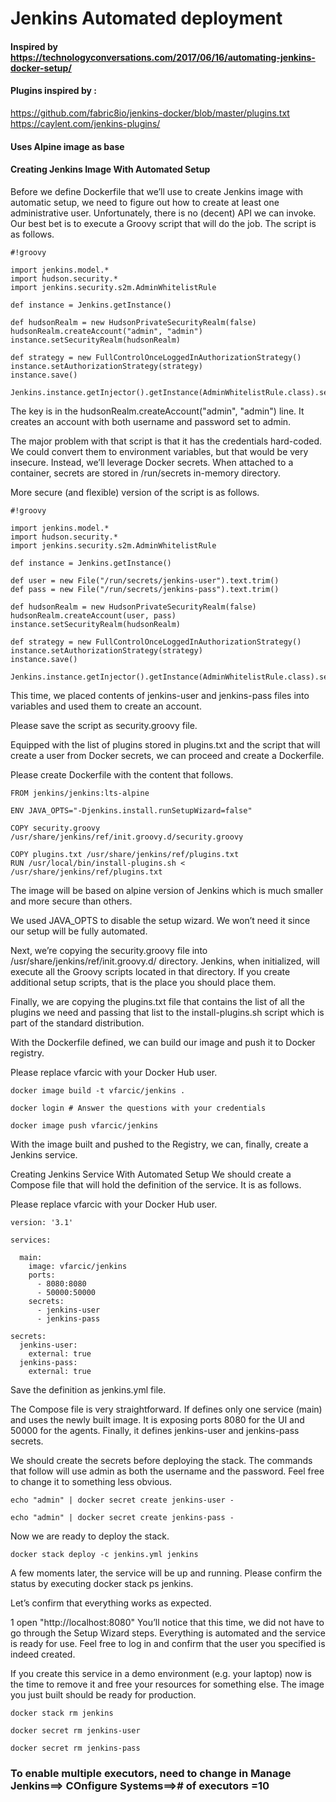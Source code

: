 # Jenkins Automated deployment


#### Inspired by https://technologyconversations.com/2017/06/16/automating-jenkins-docker-setup/
#### Plugins inspired by :
https://github.com/fabric8io/jenkins-docker/blob/master/plugins.txt
https://caylent.com/jenkins-plugins/

#### Uses Alpine image as base

#### Creating Jenkins Image With Automated Setup
Before we define Dockerfile that we’ll use to create Jenkins image with automatic setup, we need to figure out how to create at least one administrative user. Unfortunately, there is no (decent) API we can invoke. Our best bet is to execute a Groovy script that will do the job. The script is as follows.

```
#!groovy
 
import jenkins.model.*
import hudson.security.*
import jenkins.security.s2m.AdminWhitelistRule
 
def instance = Jenkins.getInstance()
 
def hudsonRealm = new HudsonPrivateSecurityRealm(false)
hudsonRealm.createAccount("admin", "admin")
instance.setSecurityRealm(hudsonRealm)
 
def strategy = new FullControlOnceLoggedInAuthorizationStrategy()
instance.setAuthorizationStrategy(strategy)
instance.save()
 
Jenkins.instance.getInjector().getInstance(AdminWhitelistRule.class).setMasterKillSwitch(false)
```

The key is in the hudsonRealm.createAccount("admin", "admin") line. It creates an account with both username and password set to admin.

The major problem with that script is that it has the credentials hard-coded. We could convert them to environment variables, but that would be very insecure. Instead, we’ll leverage Docker secrets. When attached to a container, secrets are stored in /run/secrets in-memory directory.

More secure (and flexible) version of the script is as follows.

```
#!groovy
 
import jenkins.model.*
import hudson.security.*
import jenkins.security.s2m.AdminWhitelistRule
 
def instance = Jenkins.getInstance()
 
def user = new File("/run/secrets/jenkins-user").text.trim()
def pass = new File("/run/secrets/jenkins-pass").text.trim()
 
def hudsonRealm = new HudsonPrivateSecurityRealm(false)
hudsonRealm.createAccount(user, pass)
instance.setSecurityRealm(hudsonRealm)
 
def strategy = new FullControlOnceLoggedInAuthorizationStrategy()
instance.setAuthorizationStrategy(strategy)
instance.save()
 
Jenkins.instance.getInjector().getInstance(AdminWhitelistRule.class).setMasterKillSwitch(false)
```

This time, we placed contents of jenkins-user and jenkins-pass files into variables and used them to create an account.

Please save the script as security.groovy file.

Equipped with the list of plugins stored in plugins.txt and the script that will create a user from Docker secrets, we can proceed and create a Dockerfile.

Please create Dockerfile with the content that follows.

```
FROM jenkins/jenkins:lts-alpine
 
ENV JAVA_OPTS="-Djenkins.install.runSetupWizard=false"
 
COPY security.groovy /usr/share/jenkins/ref/init.groovy.d/security.groovy
 
COPY plugins.txt /usr/share/jenkins/ref/plugins.txt
RUN /usr/local/bin/install-plugins.sh < /usr/share/jenkins/ref/plugins.txt
```

The image will be based on alpine version of Jenkins which is much smaller and more secure than others.

We used JAVA_OPTS to disable the setup wizard. We won’t need it since our setup will be fully automated.

Next, we’re copying the security.groovy file into /usr/share/jenkins/ref/init.groovy.d/ directory. Jenkins, when initialized, will execute all the Groovy scripts located in that directory. If you create additional setup scripts, that is the place you should place them.

Finally, we are copying the plugins.txt file that contains the list of all the plugins we need and passing that list to the install-plugins.sh script which is part of the standard distribution.

With the Dockerfile defined, we can build our image and push it to Docker registry.

Please replace vfarcic with your Docker Hub user.

```
docker image build -t vfarcic/jenkins .
 
docker login # Answer the questions with your credentials
 
docker image push vfarcic/jenkins
```

With the image built and pushed to the Registry, we can, finally, create a Jenkins service.

Creating Jenkins Service With Automated Setup
We should create a Compose file that will hold the definition of the service. It is as follows.

Please replace vfarcic with your Docker Hub user.

```
version: '3.1'
 
services:
 
  main:
    image: vfarcic/jenkins
    ports:
      - 8080:8080
      - 50000:50000
    secrets:
      - jenkins-user
      - jenkins-pass
 
secrets:
  jenkins-user:
    external: true
  jenkins-pass:
    external: true
```

Save the definition as jenkins.yml file.

The Compose file is very straightforward. If defines only one service (main) and uses the newly built image. It is exposing ports 8080 for the UI and 50000 for the agents. Finally, it defines jenkins-user and jenkins-pass secrets.

We should create the secrets before deploying the stack. The commands that follow will use admin as both the username and the password. Feel free to change it to something less obvious.
```
echo "admin" | docker secret create jenkins-user -
 
echo "admin" | docker secret create jenkins-pass -
```
Now we are ready to deploy the stack.

```
docker stack deploy -c jenkins.yml jenkins
```
A few moments later, the service will be up and running. Please confirm the status by executing docker stack ps jenkins.

Let’s confirm that everything works as expected.

1
open "http://localhost:8080"
You’ll notice that this time, we did not have to go through the Setup Wizard steps. Everything is automated and the service is ready for use. Feel free to log in and confirm that the user you specified is indeed created.

If you create this service in a demo environment (e.g. your laptop) now is the time to remove it and free your resources for something else. The image you just built should be ready for production.

```
docker stack rm jenkins
 
docker secret rm jenkins-user
 
docker secret rm jenkins-pass
```

### To enable multiple executors, need to change in Manage Jenkins==> COnfigure Systems==># of executors =10
